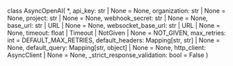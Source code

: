class AsyncOpenAI(
    *, 
    api_key: str | None = None, 
    organization: str | None = None,
    project: str | None = None,
    webhook_secret: str | None = None,
    base_url: str | URL | None = None,
    websocket_base_url: str | URL | None = None,
    timeout: float | Timeout | NotGiven | None = NOT_GIVEN,
    max_retries: int = DEFAULT_MAX_RETRIES,
    default_headers: Mapping[str, str] | None = None,
    default_query: Mapping[str, object] | None = None,
    http_client: AsyncClient | None = None,
    _strict_response_validation: bool = False
)


